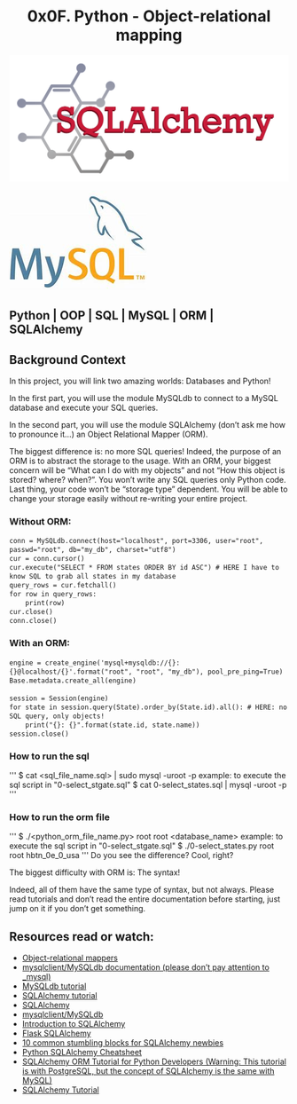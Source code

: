 <h1 align="center"> 0x0F. Python - Object-relational mapping  </h1>
<p align ="center">
<img src="https://github.com/Ezra-Mallo/alx-higher_level_programming/blob/main/0x0F-python-object_relational_mapping/images/SQLAlchemy.png"
alt="SQLAlchemy">
</p>
<p>
<img src="https://github.com/Ezra-Mallo/alx-higher_level_programming/blob/main/0x0F-python-object_relational_mapping/images/MySQL.jpg"
alt="MySQL">
</p>




## Python | OOP | SQL | MySQL | ORM | SQLAlchemy

## Background Context
In this project, you will link two amazing worlds: Databases and Python!

In the first part, you will use the module MySQLdb to connect to a MySQL database and execute your SQL queries.

In the second part, you will use the module SQLAlchemy (don’t ask me how to pronounce it…) an Object Relational Mapper (ORM).

The biggest difference is: no more SQL queries! Indeed, the purpose of an ORM is to abstract the storage to the usage. With an ORM, your biggest concern will be “What can I do with my objects” and not “How this object is stored? where? when?”. You won’t write any SQL queries only Python code. Last thing, your code won’t be “storage type” dependent. You will be able to change your storage easily without re-writing your entire project.

### Without ORM:
```
conn = MySQLdb.connect(host="localhost", port=3306, user="root", passwd="root", db="my_db", charset="utf8")
cur = conn.cursor()
cur.execute("SELECT * FROM states ORDER BY id ASC") # HERE I have to know SQL to grab all states in my database
query_rows = cur.fetchall()
for row in query_rows:
    print(row)
cur.close()
conn.close()
```

### With an ORM:
```
engine = create_engine('mysql+mysqldb://{}:{}@localhost/{}'.format("root", "root", "my_db"), pool_pre_ping=True)
Base.metadata.create_all(engine)

session = Session(engine)
for state in session.query(State).order_by(State.id).all(): # HERE: no SQL query, only objects!
    print("{}: {}".format(state.id, state.name))
session.close()
```


### How to run the sql
'''
    $ cat <sql_file_name.sql> | sudo mysql -uroot -p
        example: to execute the sql script in "0-select_stgate.sql"
            $ cat 0-select_states.sql | mysql -uroot -p
'''
### How to run the orm file
'''
    $ ./<python_orm_file_name.py> root root <database_name> 
        example: to execute the sql script in "0-select_stgate.sql"
            $ ./0-select_states.py root root hbtn_0e_0_usa
'''
Do you see the difference? Cool, right?

The biggest difficulty with ORM is: The syntax!

Indeed, all of them have the same type of syntax, but not always. Please read tutorials and don’t read the entire documentation before starting, just jump on it if you don’t get something.
## Resources read or watch:

* [Object-relational mappers](https://www.fullstackpython.com/object-relational-mappers-orms.html)
* [mysqlclient/MySQLdb documentation (please don’t pay attention to _mysql)](https://mysqlclient.readthedocs.io/)
* [MySQLdb tutorial](https://www.mikusa.com/python-mysql-docs/index.html)
* [SQLAlchemy tutorial](https://docs.sqlalchemy.org/en/13/orm/tutorial.html)
* [SQLAlchemy](https://docs.sqlalchemy.org/en/13/)
* [mysqlclient/MySQLdb](https://github.com/PyMySQL/mysqlclient)
* [Introduction to SQLAlchemy](https://www.youtube.com/watch?v=woKYyhLCcnU)
* [Flask SQLAlchemy](https://www.youtube.com/playlist?list=PLXmMXHVSvS-BlLA5beNJojJLlpE0PJgCW)
* [10 common stumbling blocks for SQLAlchemy newbies](https://alextechrants.blogspot.com/2013/11/10-common-stumbling-blocks-for.html#:~:text=10%20common%20stumbling%20blocks%20for%20SQLAlchemy%20newbies%201,...%207%207.%20Query%20properties%20...%20More%20items)
* [Python SQLAlchemy Cheatsheet](https://www.pythonsheets.com/notes/python-sqlalchemy.html)
* [SQLAlchemy ORM Tutorial for Python Developers (Warning: This tutorial is with PostgreSQL, but the concept of SQLAlchemy is the same with MySQL)](https://auth0.com/blog/sqlalchemy-orm-tutorial-for-python-developers/)
* [SQLAlchemy Tutorial](https://overiq.com/sqlalchemy-101/)